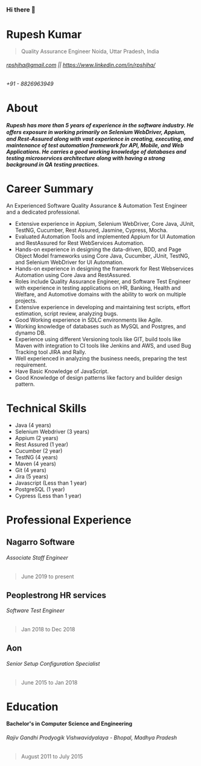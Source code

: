 ### Hi there 👋

# Rupesh Kumar
> Quality Assurance Engineer
> Noida, Uttar Pradesh, India
###### rpshjha@gmail.com || https://www.linkedin.com/in/rpshjha/
###### +91 - 8826963949

# About

#### *Rupesh has more than 5 years of experience in the software industry. He oﬀers exposure in working primarily on Selenium WebDriver, Appium, and Rest-Assured along with vast experience in creating, executing, and maintenance of test automation framework for API, Mobile, and Web Applications. He carries a good working knowledge of databases and testing microservices architecture along with having a strong background in QA testing practices.*

# Career Summary

An Experienced Software Quality Assurance & Automation Test Engineer and a dedicated professional.

<ul>
  <li>Extensive experience in Appium, Selenium WebDriver, Core Java, JUnit, TestNG, Cucumber, Rest Assured, Jasmine, Cypress, Mocha. </li>
  <li>Evaluated Automation Tools and implemented Appium for UI Automation and RestAssured for Rest WebServices Automation.</li>
  <li>Hands-on experience in designing the data-driven, BDD, and Page Object Model frameworks using Core Java, Cucumber, JUnit, TestNG, and Selenium WebDriver for UI Automation.</li>
  <li>Hands-on experience in designing the framework for Rest Webservices Automation using Core Java and RestAssured.</li>
  <li>Roles include Quality Assurance Engineer, and Software Test Engineer with experience in testing applications on HR, Banking, Health and Welfare, and Automotive domains with the ability to work on multiple projects.</li>
  <li>Extensive experience in developing and maintaining test scripts, effort estimation, script review, analyzing bugs.</li>
  <li>Good Working experience in SDLC environments like Agile.</li>
  <li>Working knowledge of databases such as MySQL and Postgres, and dynamo DB.</li>
  <li>Experience using different Versioning tools like GIT, build tools like Maven with integration to CI tools like Jenkins and AWS, and used Bug Tracking tool JIRA and Rally.</li>
  <li>Well experienced in analyzing the business needs, preparing the test requirement.</li>
   <li>Have Basic Knowledge of JavaScript.</li>
  <li>Good Knowledge of design patterns like factory and builder design pattern. </li>
</ul>


# Technical Skills

<ul>
  <li>Java (4 years)</li>
  <li>Selenium Webdriver (3 years)</li>
  <li>Appium (2 years)</li>
  <li>Rest Assured (1 year)</li>
  <li>Cucumber (2 year)</li>
  <li>TestNG (4 years)</li>
  <li>Maven (4 years)</li>
  <li>Git (4 years)</li>
  <li>Jira (5 years)</li>
  <li>Javascript (Less than 1 year)</li>
  <li>PostgreSQL (1 year)</li>
  <li>Cypress (Less than 1 year)</li>
  </ul>

# Professional Experience

## Nagarro Software
###### Associate Staff Engineer
> June 2019 to present

## Peoplestrong HR services
###### Software Test Engineer
> Jan 2018 to Dec 2018

## Aon
###### Senior Setup Configuration Specialist
> June 2015 to Jan 2018

# Education

#### Bachelor's in Computer Science and Engineering
###### Rajiv Gandhi Prodyogik Vishwavidyalaya - Bhopal, Madhya Pradesh 
> August 2011 to July 2015
